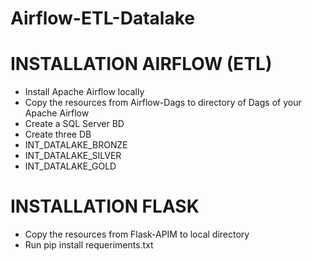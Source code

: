 # Airflow-ETL-Datalake

# INSTALLATION AIRFLOW (ETL)

- Install Apache Airflow locally
- Copy the resources from Airflow-Dags to directory of Dags of your Apache Airflow
- Create a SQL Server BD
- Create three DB
- INT_DATALAKE_BRONZE
- INT_DATALAKE_SILVER
- INT_DATALAKE_GOLD

# INSTALLATION FLASK

- Copy the resources from Flask-APIM to local directory
- Run pip install requeriments.txt
